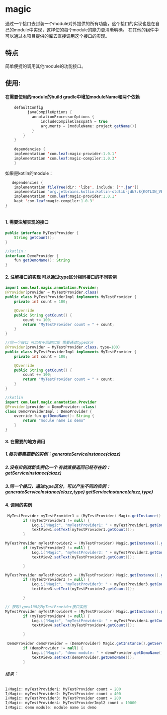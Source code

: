 # magic
通过一个接口去封装一个module对外提供的所有功能，这个接口的实现也是在自己的module中实现，这样使的每个module的能力更清晰明确。
在其他的组件中可以通过本项目提供的库去直接调用这个接口的实现。


## 特点
简单便捷的调用其他module的功能接口。

## 使用:
#### 在需要使用的module的build gradle中增加moduleName和两个依赖
```java
    defaultConfig 
          javaCompileOptions {
            annotationProcessorOptions {
                includeCompileClasspath = true
                arguments = [moduleName: project.getName()]
            }
        }
    }
    
    dependencies {
    implementation 'com.leaf:magic-provider:1.0.1'
    implementation 'com.leaf:magic-compiler:1.0.3'
    }
```
   如果是kotlin的module：
```java
   dependencies {
    implementation fileTree(dir: 'libs', include: ['*.jar'])
    implementation "org.jetbrains.kotlin:kotlin-stdlib-jdk7:${KOTLIN_VERSION}"
    implementation 'com.leaf:magic-provider:1.0.1'
    kapt 'com.leaf:magic-compiler:1.0.3'
}
    
```
#### 1. 需要注解实现的接口

```java
public interface MyTestProvider {
    String getCount();
}

//kotlin：
interface DemoProvider {
    fun getDemoName(): String
}

```

#### 2. 注解接口的实现 可以通过type区分相同接口的不同实例

```java
import com.leaf.magic.annotation.Provider;
@Provider(provider = MyTestProvider.class)
public class MyTestProviderImpl implements MyTestProvider {
    private int count = 100;

    @Override
    public String getCount() {
        count += 100;
        return "MyTestProvider count = " + count;
    }
}

//同一个接口 可以有不同的实现 需要通过type区分
@Provider(provider = MyTestProvider.class，type=100)
public class MyTestProviderImpl implements MyTestProvider {
    private int count = 100;

    @Override
    public String getCount() {
        count += 100;
        return "MyTestProvider count = " + count;
    }
}

//kotlin
import com.leaf.magic.annotation.Provider
@Provider(provider = DemoProvider::class)
class DemoProviderImpl : DemoProvider {
    override fun getDemoName(): String {
        return "module name is demo"
    }
}

```

#### 3. 在需要的地方调用

##### 1.每次都需要新的实例：generateServiceInstance(clazz)
##### 2.没有实例就新实例化一个 有就直接返回已经存在的：getServiceInstance(clazz)
##### 3.同一个接口，通过type区分，可以产生不同的实例：generateServiceInstance(clazz,type) getServiceInstance(clazz,type)

#### 4. 调用的实例

```java
 MyTestProvider myTestProvider1 = (MyTestProvider) Magic.getInstance().getServiceInstance(MyTestProvider.class);
        if (myTestProvider1 != null) {
            Log.i("Magic", "myTestProvider1: " + myTestProvider1.getCount());
            textView1.setText(myTestProvider1.getCount());
        }

MyTestProvider myTestProvider2 = (MyTestProvider) Magic.getInstance().getServiceInstance(MyTestProvider.class);
        if (myTestProvider2 != null) {
            Log.i("Magic", "myTestProvider2: " + myTestProvider2.getCount());
            textView2.setText(myTestProvider2.getCount());

        }

MyTestProvider myTestProvider3 = (MyTestProvider) Magic.getInstance().generateServiceInstance(MyTestProvider.class);
        if (myTestProvider3 != null) {
            Log.i("Magic", "myTestProvider3: " + myTestProvider3.getCount());
            textView3.setText(myTestProvider2.getCount());

        }

// 获取type=100的MyTestProvider接口实例
MyTestProvider myTestProvider4 = (MyTestProvider) Magic.getInstance().generateServiceInstance(MyTestProvider.class, 100);
        if (myTestProvider4 != null) {
            Log.i("Magic", "myTestProvider4: " + myTestProvider4.getCount());
            textView4.setText(myTestProvider4.getCount());

        }
       
 DemoProvider demoProvider = (DemoProvider) Magic.getInstance().getServiceInstance(DemoProvider.class);
        if (demoProvider != null) {
            Log.i("Magic", "demo module: " + demoProvider.getDemoName());
            textView5.setText(demoProvider.getDemoName());
        }

```

###### 结果：
```java
I/Magic: myTestProvider1: MyTestProvider count = 200
I/Magic: myTestProvider2: MyTestProvider count = 400
I/Magic: myTestProvider3: MyTestProvider count = 200
I/Magic: myTestProvider4: MyTestProviderImpl2 count = 10000
I/Magic: demo module: module name is demo

```

 








